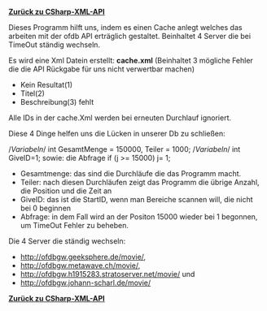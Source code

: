 [__Zurück zu CSharp-XML-API__](https://github.com/DerDannyF/CSharp-XML-API)

Dieses Programm hilft uns, indem es einen Cache anlegt welches das arbeiten mit der ofdb API erträglich gestaltet.
Beinhaltet 4 Server die bei TimeOut ständig wechseln. 

Es wird eine Xml Datein erstellt: **cache.xml** (Beinhaltet 3 mögliche Fehler die die API Rückgabe für uns nicht verwertbar machen) 
- Kein Resultat(1)
- Titel(2) 
- Beschreibung(3) fehlt 

Alle IDs in der cache.Xml werden bei erneuten Durchlauf ignoriert.



Diese 4 Dinge helfen uns die Lücken in unserer Db zu schließen:

/*Variabeln*/ int GesamtMenge = 150000, Teiler = 1000;
/*Variabeln*/ int GiveID=1; 
sowie: die Abfrage if (j >= 15000) j= 1;

- Gesamtmenge: das sind die Durchläufe die das Programm macht. 
- Teiler: nach diesen Durchläufen zeigt das Programm die übrige Anzahl, die Position und die Zeit an
- GiveID: das ist die StartID, wenn man Bereiche scannen will, die nicht bei 0 beginnen
- Abfrage: in dem Fall wird an der Positon 15000 wieder bei 1 begonnen, um TimeOut Fehler zu beheben.


Die 4 Server die ständig wechseln: 

- http://ofdbgw.geeksphere.de/movie/, 
- http://ofdbgw.metawave.ch/movie/,
- http://ofdbgw.h1915283.stratoserver.net/movie/ und 
- http://ofdbgw.johann-scharl.de/movie/


[__Zurück zu CSharp-XML-API__](https://github.com/DerDannyF/CSharp-XML-API)
